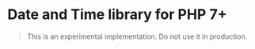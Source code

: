 # Date and Time library for PHP 7+

> This is an experimental implementation. Do not use it in production.